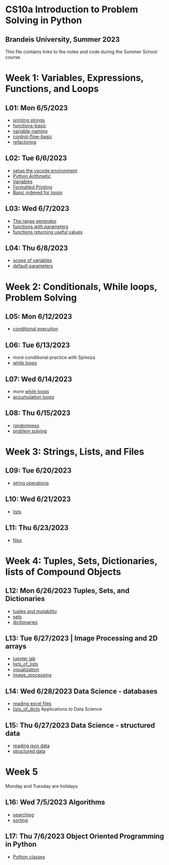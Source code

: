 # CS10a Introduction to Problem Solving in Python
## Brandeis University, Summer 2023
This file contains links to the notes and code during the Summer School course.

# Week 1: Variables, Expressions, Functions, and Loops
## L01: Mon 6/5/2023
* [printing strings](../notes/printing_strings.md)
* [functions-basic](../notes/functions_basic.md)
* [variable-naming](../notes/variable_naming.md)
* [control-flow-basic](../notes/control_flow_basic.md)
* [refactoring](../note/functions_refactoring.md)

## L02: Tue 6/6/2023
* [setup the vscode environment](../notes/vscode.md)
* [Python Arithmetic](../notes/python_arithmetic.md)
* [Variables](../notes/variables.md)
* [Formatted Printing](../notes/formatted_printing.md)
* [Basic indexed for loops](../notes/for_loop_basic.md)


## L03: Wed 6/7/2023
* [The range generator](../notes/range.md)
* [functions with parameters](../notes/functions_parameters.md)
* [functions returning useful values](../notes/functions_returning_useful_values.md)

## L04: Thu 6/8/2023
* [scope of variables](../notes/functions_scope_of_variables.md)
* [default parameters](../notes/functions_default_parameters.md)


# Week 2: Conditionals, While loops, Problem Solving

## L05: Mon 6/12/2023
* [conditional execution](../notes/conditional_execution.md)


## L06: Tue 6/13/2023
* more conditional practice with Spinoza
* [while loops](../notes/while_loops.md)

## L07: Wed 6/14/2023
* more [while loops](../notes/while_loops.md)
* [accumulation loops](../notes/accumulation_loops.md)

## L08: Thu 6/15/2023
* [randomness](../notes/randomness.md)
* [problem solving](../notes/problem_solving.md)

# Week 3: Strings, Lists, and Files
## L09: Tue 6/20/2023
* [string operations](../notes/string_operations.md)

## L10: Wed 6/21/2023
* [lists](../notes/lists.md)

## L11: Thu 6/23/2023
* [files](../notes/files.md)

# Week 4: Tuples, Sets, Dictionaries, lists of Compound Objects

## L12: Mon 6/26/2023  Tuples, Sets, and Dictionaries
* [tuples and mutability](../notes/tuples.md)
* [sets](../notes/sets.md)
* [dictionaries](../notes/dictionaries)

## L13: Tue 6/27/2023 | Image Processing and 2D arrays
* [jupyter lab](../notes/jupyter_lab.md)
* [lists_of_lists](../notes/lists_of_lists.md) 
* [visualization](../notes/visualization.md)
* [image_processing](../notes/image_processing.md)


## L14: Wed 6/28/2023 Data Science - databases
* [reading excel files](../notes/reading_excel_files.md)
* [lists_of_dicts](../notes/lists_of_dicts.md)  Applications to Data Science

## L15: Thu 6/27/2023 Data Science - structured data
* [reading json data](../notes/reading_json.md)
* [structured data](../notes/structured_data.md)


# Week 5

Monday and Tuesday are holidays

## L16: Wed 7/5/2023 Algorithms
* [searching](../notes/searching.md)
* [sorting](../notes/sorting.md)


## L17: Thu 7/6/2023 Object Oriented Programming in Python
* [Python classes](../notes/python_classes.md)


















